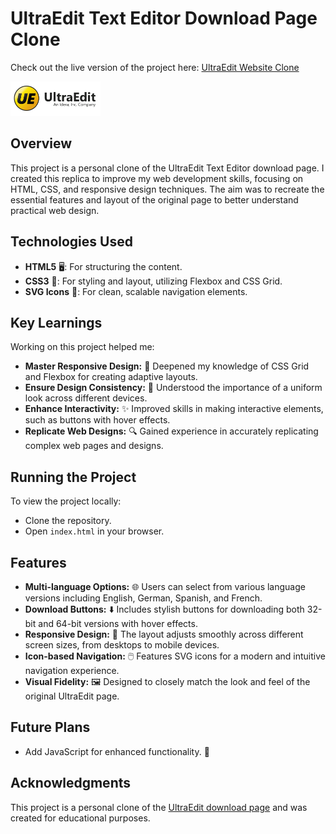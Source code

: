 # UltraEdit Text Editor Download Page Clone

Check out the live version of the project here: [UltraEdit Website Clone](https://sumit0134.github.io/UltraEdit-Website-Clone/)

![UltraEdit Logo](logo.PNG)

## Overview

This project is a personal clone of the UltraEdit Text Editor download page. I created this replica to improve my web development skills, focusing on HTML, CSS, and responsive design techniques. The aim was to recreate the essential features and layout of the original page to better understand practical web design.

## Technologies Used

- **HTML5** 🖥️: For structuring the content.
- **CSS3** 🎨: For styling and layout, utilizing Flexbox and CSS Grid.
- **SVG Icons** 🔗: For clean, scalable navigation elements.

## Key Learnings

Working on this project helped me:

- **Master Responsive Design:** 📱 Deepened my knowledge of CSS Grid and Flexbox for creating adaptive layouts.
- **Ensure Design Consistency:** 📐 Understood the importance of a uniform look across different devices.
- **Enhance Interactivity:** ✨ Improved skills in making interactive elements, such as buttons with hover effects.
- **Replicate Web Designs:** 🔍 Gained experience in accurately replicating complex web pages and designs.

## Running the Project

To view the project locally:
- Clone the repository.
- Open `index.html` in your browser.

## Features

- **Multi-language Options:** 🌐 Users can select from various language versions including English, German, Spanish, and French.
- **Download Buttons:** ⬇️ Includes stylish buttons for downloading both 32-bit and 64-bit versions with hover effects.
- **Responsive Design:** 📏 The layout adjusts smoothly across different screen sizes, from desktops to mobile devices.
- **Icon-based Navigation:** 🖱️ Features SVG icons for a modern and intuitive navigation experience.
- **Visual Fidelity:** 🖼️ Designed to closely match the look and feel of the original UltraEdit page.

## Future Plans

- Add JavaScript for enhanced functionality. 🔮

## Acknowledgments

This project is a personal clone of the [UltraEdit download page](https://www.ultraedit.com/downloads/ultraedit-download-thank-you/) and was created for educational purposes.
